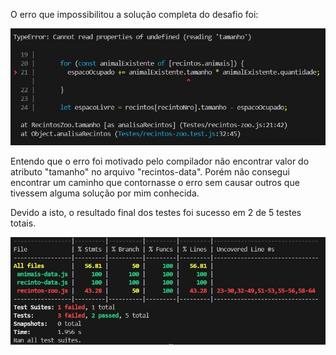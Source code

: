 O erro que impossibilitou a solução completa do desafio foi:

![erroJS](https://github.com/AgataAraujo-dev/desafio-AgataAraujo-dev-2024/blob/main/src/erroJS.jpg)

Entendo que o erro foi motivado pelo compilador não encontrar valor do atributo "tamanho" no arquivo "recintos-data". 
Porém não consegui encontrar um caminho que contornasse o erro sem causar outros que tivessem alguma solução por mim conhecida.

Devido a isto, o resultado final dos testes foi sucesso em 2 de 5 testes totais.

![testeJS](https://github.com/AgataAraujo-dev/desafio-AgataAraujo-dev-2024/blob/main/src/testeJS.jpg)
